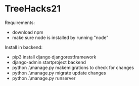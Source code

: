 # TreeHacks21
Requirements:
- download npm
- make sure node is installed by running "node"

Install in backend:
- pip3 install django djangorestframework
- django-admin startproject backend
- python .\manage.py makemigrations to check for changes
- python .\manage.py migrate update changes
- python .\manage.py runserver
